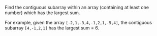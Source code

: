 Find the contiguous subarray within an array (containing at least one number) which has the largest sum.

For example, given the array `[-2,1,-3,4,-1,2,1,-5,4]`,
the contiguous subarray `[4,-1,2,1]` has the largest sum = 6.